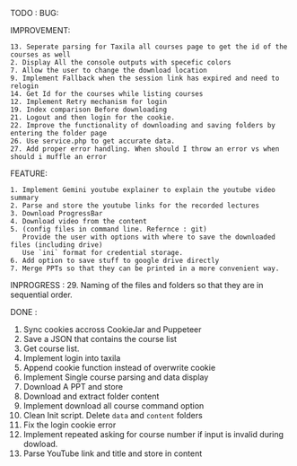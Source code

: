 TODO :
BUG:

IMPROVEMENT:

```
13. Seperate parsing for Taxila all courses page to get the id of the courses as well
2. Display All the console outputs with specefic colors
7. Allow the user to change the download location
9. Implement Fallback when the session link has expired and need to relogin
14. Get Id for the courses while listing courses
12. Implement Retry mechanism for login
19. Index comparison Before downloading
21. Logout and then login for the cookie.
22. Improve the functionality of downloading and saving folders by entering the folder page
26. Use service.php to get accurate data.
27. Add proper error handling. When should I throw an error vs when should i muffle an error
```

FEATURE:

```
1. Implement Gemini youtube explainer to explain the youtube video summary
2. Parse and store the youtube links for the recorded lectures
3. Download ProgressBar
4. Download video from the content
5. (config files in command line. Refernce : git)
   Provide the user with options with where to save the downloaded files (including drive)
   Use `ini` format for credential storage.
6. Add option to save stuff to google drive directly
7. Merge PPTs so that they can be printed in a more convenient way.
```

INPROGRESS : 
29. Naming of the files and folders so that they are in sequential order.


DONE :

1. Sync cookies accross CookieJar and Puppeteer
1. Save a JSON that contains the course list
1. Get course list.
1. Implement login into taxila
1. Append cookie function instead of overwrite cookie
1. Implement Single course parsing and data display
1. Download A PPT and store
1. Download and extract folder content
1. Implement download all course command option
1. Clean Init script. Delete `data` and `content` folders
1. Fix the login cookie error
1. Implement repeated asking for course number if input is invalid during dowload.
1. Parse YouTube link and title and store in content
